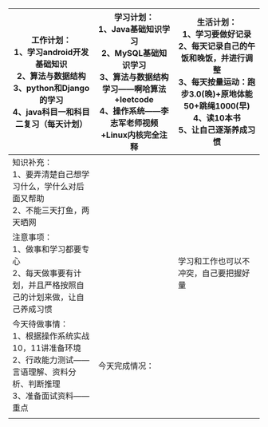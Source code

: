 | 工作计划：<br>1、学习android开发基础知识<br/>2、算法与数据结构<br/>3、python和Django的学习<br/>4、java科目一和科目二复习（每天计划） | 学习计划：<br/>1、Java基础知识学习<br/>2、MySQL基础知识学习<br/>3、算法与数据结构学习——啊哈算法+leetcode<br/>4、操作系统——李志军老师视频+Linux内核完全注释<br/> | 生活计划：<br/>1、学习要做好记录<br/>2、每天记录自己的午饭和晚饭，并进行调整<br/>3、每天按量运动：跑步3.0(晚)+原地体能50+跳绳1000(早)<br/>4、读10本书<br/>5、让自己逐渐养成习惯 <br/> |
| ------------------------------------------------------------ | ------------------------------------------------------------ | ------------------------------------------------------------ |
| 知识补充：<br/>1、要弄清楚自己想学习什么，学什么对后面又帮助<br>2、不能三天打鱼，两天晒网 |                                                              |                                                              |
| 注意事项：<br/>1、做事和学习都要专心<br/>2、每天做事要有计划，并且严格按照自己的计划来做，让自己养成习惯 |                                                              | 学习和工作也可以不冲突，自己要把握好量                       |
| 今天待做事情：<br/>1、根据操作系统实战10，11讲准备环境<br>2、行政能力测试——言语理解、资料分析、判断推理<br>3、准备面试资料——重点 | 今天完成情况：<br/>                                          |                                                              |
|                                                              |                                                              |                                                              |